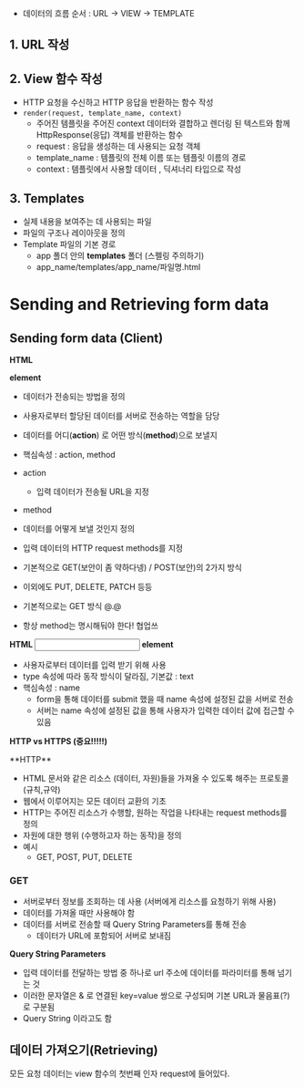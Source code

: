 - 데이터의 흐름 순서 : URL → VIEW → TEMPLATE

## 1. URL 작성

## 2. View 함수 작성

- HTTP 요청을 수신하고 HTTP 응답을 반환하는 함수 작성
- `render(request, template_name, context)`
    - 주어진 템플릿을 주어진 context 데이터와 결합하고 렌더링 된 텍스트와 함께 HttpResponse(응답) 객체를 반환하는 함수
    - request : 응답을 생성하는 데 사용되는 요청 객체
    - template_name : 템플릿의 전체 이름 또는 템플릿 이름의 경로
    - context : 템플릿에서 사용할 데이터 , 딕셔너리 타입으로 작성

## 3. Templates

- 실제 내용을 보여주는 데 사용되는 파일
- 파일의 구조나 레이아웃을 정의
- Template 파일의 기본 경로
    - app 폴더 안의 **templates** 폴더 (스펠링 주의하기)
    - app_name/templates/app_name/파일명.html
  
# Sending and Retrieving form data

## Sending form data (Client)

**HTML <form> element**

- 데이터가 전송되는 방법을 정의
- 사용자로부터 할당된 데이터를 서버로 전송하는 역할을 담당
- 데이터를 어디(**action**) 로 어떤 방식(**method**)으로 보낼지
- 핵심속성 : action, method

- action
  - 입력 데이터가 전송될 URL을 지정

- method

-   데이터를 어떻게 보낼 것인지 정의
-   입력 데이터의 HTTP request methods를 지정
-   기본적으로 GET(보안이 좀 약하다넹) / POST(보안)의 2가지 방식
-   이외에도 PUT, DELETE, PATCH 등등
-   기본적으로는 GET 방식 @.@
-   항상 method는 명시해둬야 한다! 협업쓰

**HTML <input> element**

- 사용자로부터 데이터를 입력 받기 위해 사용
- type 속성에 따라 동작 방식이 달라짐, 기본값 : text
- 핵심속성 : name
    - form을 통해 데이터를 submit 했을 때 name 속성에 설정된 값을 서버로 전송
    - 서버는 name 속성에 설정된 값을 통해 사용자가 입력한 데이터 값에 접근할 수 있음

**HTTP vs HTTPS (중요!!!!!)**

<aside>
**HTTP**

- HTML 문서와 같은 리소스 (데이터, 자원)들을 가져올 수 있도록 해주는 프로토콜(규칙,규약)
- 웹에서 이루어지는 모든 데이터 교환의 기초
- HTTP는 주어진 리소스가 수행할, 원하는 작업을 나타내는 request methods를 정의
- 자원에 대한 행위 (수행하고자 하는 동작)을 정의
- 예시
    - GET, POST, PUT, DELETE
</aside>

### GET

- 서버로부터 정보를 조회하는 데 사용 (서버에게 리소스를 요청하기 위해 사용)
- 데이터를 가져올 때만 사용해야 함
- 데이터를 서버로 전송할 때 Query String Parameters를 통해 전송
    - 데이터가 URL에 포함되어 서버로 보내짐


**Query String Parameters**
- 입력 데이터를 전달하는 방법 중 하나로 url 주소에 데이터를 파라미터를 통해 넘기는 것
- 이러한 문자열은 & 로 연결된 key=value 쌍으로 구성되며 기본 URL과 물음표(?) 로 구분됨
- Query String 이라고도 함

## 데이터 가져오기(Retrieving)

모든 요청 데이터는 view 함수의 첫번째 인자 request에 들어있다.